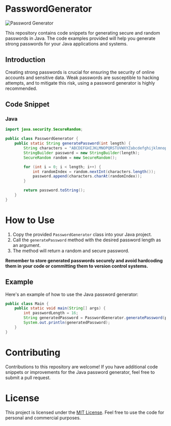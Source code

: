 # PasswordGenerator

![Password Generator](images/password-generator.png)

This repository contains code snippets for generating secure and random passwords in Java. The code examples provided will help you generate strong passwords for your Java applications and systems.

## Introduction

Creating strong passwords is crucial for ensuring the security of online accounts and sensitive data. Weak passwords are susceptible to hacking attempts, and to mitigate this risk, using a password generator is highly recommended.

## Code Snippet

### Java

```java
import java.security.SecureRandom;

public class PasswordGenerator {
    public static String generatePassword(int length) {
        String characters = "ABCDEFGHIJKLMNOPQRSTUVWXYZabcdefghijklmnopqrstuvwxyz0123456789!@#$%^&*()_-+=";
        StringBuilder password = new StringBuilder(length);
        SecureRandom random = new SecureRandom();

        for (int i = 0; i < length; i++) {
            int randomIndex = random.nextInt(characters.length());
            password.append(characters.charAt(randomIndex));
        }

        return password.toString();
    }
}
```
# How to Use

1. Copy the provided `PasswordGenerator` class into your Java project.
2. Call the `generatePassword` method with the desired password length as an argument.
3. The method will return a random and secure password.

**Remember to store generated passwords securely and avoid hardcoding them in your code or committing them to version control systems.**

## Example

Here's an example of how to use the Java password generator:

```java
public class Main {
    public static void main(String[] args) {
        int passwordLength = 16;
        String generatedPassword = PasswordGenerator.generatePassword(passwordLength);
        System.out.println(generatedPassword);
    }
}
```
# Contributing

Contributions to this repository are welcome! If you have additional code snippets or improvements for the Java password generator, feel free to submit a pull request.

# License

This project is licensed under the [MIT License](LICENSE). Feel free to use the code for personal and commercial purposes.

